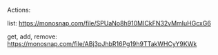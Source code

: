 Actions:

  list: https://monosnap.com/file/SPUaNo8h910MICkFN32vMmIuHGcxG6
  
  get, add, remove: https://monosnap.com/file/ABj3pJhbR16Pg19h9TTakWHCyY9KWk
